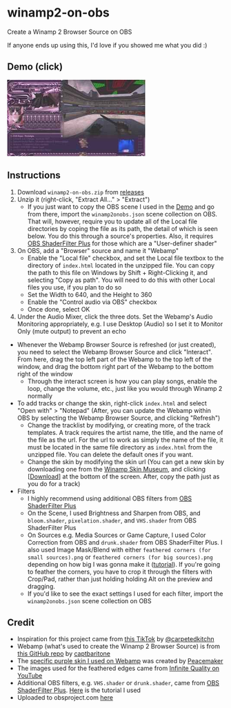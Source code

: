 # winamp2-on-obs
Create a Winamp 2 Browser Source on OBS 

If anyone ends up using this, I'd love if you showed me what you did :)

## Demo (click)
[![Demo Video](./thumbnail.jpg)](https://www.twitch.tv/videos/1882897444 "winamp2-on-obs Demo")



## Instructions
1. Download `winamp2-on-obs.zip` from [releases](https://github.com/mattyHerzig/winamp2-on-obs/releases)
1. Unzip it (right-click, "Extract All..." > "Extract")
    - If you just want to copy the OBS scene I used in the [Demo](#demo-click) and go from there, import the `winamp2onobs.json` scene collection on OBS. That will, however, require you to update all of the Local file directories by coping the file as its path, the detail of which is seen below. You do this through a source's properties. Also, it requires [OBS ShaderFilter Plus](https://obsproject.com/forum/resources/obs-shaderfilter-plus.929/) for those which are a "User-definer shader"
1. On OBS, add a "Browser" source and name it "Webamp"
    * Enable the "Local file" checkbox, and set the Local file textbox to the directory of `index.html` located in the unzipped file. You can copy the path to this file on Windows by Shift + Right-Clicking it, and selecting "Copy as path". You will need to do this with other Local files you use, if you plan to do so
    * Set the Width to 640, and the Height to 360
    * Enable the "Control audio via OBS" checkbox
    * Once done, select OK
1. Under the Audio Mixer, click the three dots. Set the Webamp's Audio Monitoring appropriately, e.g. I use Desktop (Audio) so I set it to Monitor Only (mute output) to prevent an echo
- Whenever the Webamp Browser Source is refreshed (or just created), you need to select the Webamp Browser Source and click "Interact". From here, drag the top left part of the Webamp to the top left of the window, and drag the bottom right part of the Webamp to the bottom right of the window 
    - Through the interact screen is how you can play songs, enable the loop, change the volume, etc., just like you would through Winamp 2 normally
- To add tracks or change the skin, right-click `index.html` and select "Open with" > "Notepad" (After, you can update the Webamp within OBS by selecting the Webamp Browser Source, and clicking "Refresh")
    - Change the tracklist by modifying, or creating more, of the track templates. A track requires the artist name, the title, and the name of the file as the url. For the url to work as simply the name of the file, it must be located in the same file directory as `index.html` from the unzipped file. You can delete the default ones if you want.
    - Change the skin by modifying the skin url (You can get a new skin by downloading one from the [Winamp Skin Museum](https://skins.webamp.org/), and clicking \[<u>Download</u>\] at the bottom of the screen. After, copy the path just as you do for a track)
- Filters
    - I highly recommend using additional OBS filters from [OBS ShaderFilter Plus](https://obsproject.com/forum/resources/obs-shaderfilter-plus.929/)
    - On the Scene, I used Brightness and Sharpen from OBS, and `bloom.shader`, `pixelation.shader`, and `VHS.shader` from OBS ShaderFilter Plus
    - On Sources e.g. Media Sources or Game Capture, I used Color Correction from OBS and `drunk.shader` from OBS ShaderFilter Plus. I also used Image Mask/Blend with either `feathered corners (for small sources).png` or `feathered corners (for big sources).png` depending on how big I was gonna make it ([tutorial](https://www.youtube.com/watch?v=hzWwGN6ndYU)). If you're going to feather the corners, you have to crop it through the filters with Crop/Pad, rather than just holding holding Alt on the preview and dragging.
    - If you'd like to see the exact settings I used for each filter, import the `winamp2onobs.json` scene collection on OBS 

## Credit
- Inspiration for this project came from [this TikTok](https://www.tiktok.com/@carpetedkitchn/video/7179409845878230318) by [@carpetedkitchn](https://www.tiktok.com/@carpetedkitchn)
- Webamp (what's used to create the Winamp 2 Browser Source) is from [this GitHub repo](https://github.com/captbaritone/webamp) by [captbaritone](https://github.com/captbaritone)
- The [specific purple skin I used on Webamp](https://skins.webamp.org/skin/3b3b8b07fb7d268f6092d4321f0a9b9c/Necromech.wsz/) was created by [Peacemaker](www.peacemaker.tk)
- The images used for the feathered edges came from [Infinite Quality on YouTube](https://www.youtube.com/watch?v=hzWwGN6ndYU)
- Additional OBS filters, e.g. `VHS.shader` or `drunk.shader`, came from [OBS ShaderFilter Plus](https://obsproject.com/forum/resources/obs-shaderfilter-plus.929/). [Here](https://www.youtube.com/watch?v=qHUfQ37E_rc) is the tutorial I used
- Uploaded to obsproject.com [here](https://obsproject.com/forum/resources/winamp-2.1762/)
